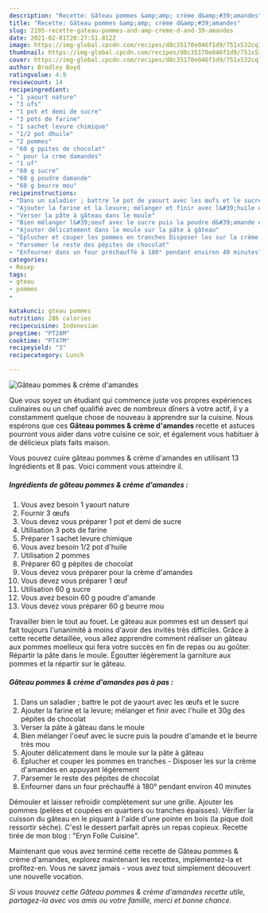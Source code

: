 ```yaml
---
description: "Recette: Gâteau pommes &amp;amp; crème d&amp;#39;amandes"
title: "Recette: Gâteau pommes &amp;amp; crème d&amp;#39;amandes"
slug: 2195-recette-gateau-pommes-and-amp-creme-d-and-39-amandes
date: 2021-02-01T20:27:51.812Z
image: https://img-global.cpcdn.com/recipes/d8c35170e046f1d9/751x532cq70/gateau-pommes-creme-damandes-photo-principale-de-la-recette.jpg
thumbnail: https://img-global.cpcdn.com/recipes/d8c35170e046f1d9/751x532cq70/gateau-pommes-creme-damandes-photo-principale-de-la-recette.jpg
cover: https://img-global.cpcdn.com/recipes/d8c35170e046f1d9/751x532cq70/gateau-pommes-creme-damandes-photo-principale-de-la-recette.jpg
author: Bradley Boyd
ratingvalue: 4.9
reviewcount: 14
recipeingredient:
- "1 yaourt nature"
- "3 ufs"
- "1 pot et demi de sucre"
- "3 pots de farine"
- "1 sachet levure chimique"
- "1/2 pot dhuile"
- "2 pommes"
- "60 g ppites de chocolat"
- " pour la crme damandes"
- "1 uf"
- "60 g sucre"
- "60 g poudre damande"
- "60 g beurre mou"
recipeinstructions:
- "Dans un saladier ; battre le pot de yaourt avec les œufs et le sucre"
- "Ajouter la farine et la levure; mélanger et finir avec l&#39;huile et 30g des pépites de chocolat"
- "Verser la pâte à gâteau dans le moule"
- "Bien mélanger l&#39;oeuf avec le sucre puis la poudre d&#39;amande et le beurre très mou"
- "Ajouter délicatement dans le moule sur la pâte à gâteau"
- "Éplucher et couper les pommes en tranches Disposer les sur la crème d&#39;amandes en appuyant légèrement"
- "Parsemer le reste des pépites de chocolat"
- "Enfourner dans un four préchauffé à 180° pendant environ 40 minutes"
categories:
- Resep
tags:
- gteau
- pommes
- 

katakunci: gteau pommes  
nutrition: 286 calories
recipecuisine: Indonesian
preptime: "PT28M"
cooktime: "PT47M"
recipeyield: "3"
recipecategory: Lunch

---
```



![Gâteau pommes &amp; crème d&#39;amandes](https://img-global.cpcdn.com/recipes/d8c35170e046f1d9/751x532cq70/gateau-pommes-creme-damandes-photo-principale-de-la-recette.jpg)

Que vous soyez un étudiant qui commence juste vos propres expériences culinaires ou un chef qualifié avec de nombreux dîners à votre actif, il y a constamment quelque chose de nouveau à apprendre sur la cuisine. Nous espérons que ces <strong> Gâteau pommes &amp; crème d&#39;amandes </strong> recette et astuces pourront vous aider dans votre cuisine ce soir, et également vous habituer à de délicieux plats faits maison.

<!--inarticleads1-->

Vous pouvez cuire gâteau pommes &amp; crème d&#39;amandes en utilisant 13 Ingrédients et 8 pas. Voici comment vous atteindre il.

##### Ingrédients de gâteau pommes &amp; crème d&#39;amandes :

1. Vous avez besoin 1 yaourt nature
1. Fournir 3 œufs
1. Vous devez vous préparer 1 pot et demi de sucre
1. Utilisation 3 pots de farine
1. Préparer 1 sachet levure chimique
1. Vous avez besoin 1/2 pot d&#39;huile
1. Utilisation 2 pommes
1. Préparer 60 g pépites de chocolat
1. Vous devez vous préparer  pour la crème d&#39;amandes
1. Vous devez vous préparer 1 œuf
1. Utilisation 60 g sucre
1. Vous avez besoin 60 g poudre d&#39;amande
1. Vous devez vous préparer 60 g beurre mou


Travailler bien le tout au fouet. Le gâteau aux pommes est un dessert qui fait toujours l&#39;unanimité à moins d&#39;avoir des invités très difficiles. Grâce à cette recette détaillée, vous allez apprendre comment réaliser un gâteau aux pommes moelleux qui fera votre succès en fin de repas ou au goûter. Répartir la pâte dans le moule. Égoutter légèrement la garniture aux pommes et la répartir sur le gâteau. 

<!--inarticleads2-->

##### Gâteau pommes &amp; crème d&#39;amandes pas à pas :

1. Dans un saladier ; battre le pot de yaourt avec les œufs et le sucre
1. Ajouter la farine et la levure; mélanger et finir avec l&#39;huile et 30g des pépites de chocolat
1. Verser la pâte à gâteau dans le moule
1. Bien mélanger l&#39;oeuf avec le sucre puis la poudre d&#39;amande et le beurre très mou
1. Ajouter délicatement dans le moule sur la pâte à gâteau
1. Éplucher et couper les pommes en tranches - Disposer les sur la crème d&#39;amandes en appuyant légèrement
1. Parsemer le reste des pépites de chocolat
1. Enfourner dans un four préchauffé à 180° pendant environ 40 minutes


Démouler et laisser refroidir complètement sur une grille. Ajouter les pommes (pelées et coupées en quartiers ou tranches épaisses). Vérifier la cuisson du gâteau en le piquant à l&#39;aide d&#39;une pointe en bois (la pique doit ressortir sèche). C&#39;est le dessert parfait après un repas copieux. Recette tirée de mon blog : &#34;Eryn Folle Cuisine&#34;. 

<!--inarticleads1-->

<p>
Maintenant que vous avez terminé cette recette de Gâteau pommes &amp; crème d&#39;amandes, explorez maintenant les recettes, implémentez-la et profitez-en. Vous ne savez jamais - vous avez tout simplement découvert une nouvelle vocation.
</p>

<p>
<i>Si vous trouvez cette Gâteau pommes &amp; crème d&#39;amandes recette utile, partagez-la avec vos amis ou votre famille, merci et bonne chance.</i>
</p>
